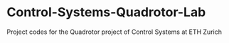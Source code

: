 # Control-Systems-Quadrotor-Lab
Project codes for the Quadrotor project of Control Systems at ETH Zurich
